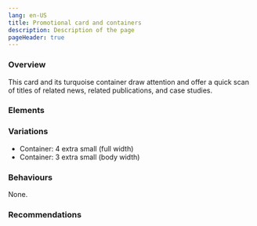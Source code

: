 ```yaml
---
lang: en-US
title: Promotional card and containers
description: Description of the page
pageHeader: true
---
```


### Overview
This card and its turquoise container draw attention and offer a quick scan of titles of related news, related publications, and case studies.

### Elements
<PreviewImage :image="$withBase('/images/promotional-card.png')" :contents="[{ x: 8, y: 15, title: 'Image', text: 'Promotional card image' }, { x: 7, y: 60, title: 'Title', text: 'Promotional card title' }, { x: 23, y: 74, title: 'Link arrow', text: 'Promotional card link arrow' }, { x: 0, y: 0, title: 'Container: Torquoise (featured)', text: 'Promotional card container torquoise featured' }, { x: 20, y: 0, title: 'Container: Title', text: 'Promotional card container title' }]">
<template #code>
<CodeGroup>
  <CodeGroupItem title="HTML">

```html
<div class="card promotional-card">
    <div class="card-img-top">
        <div class="img-wrap">
            <img :src="$withBase('images/cards-sample-2.png')" alt="">
        </div>
    </div>
    <div class="card-body">
        <div class="card-subtitle">2 June 2022</div>
        <a href="#" class="card-title">Already been achieved in the transition, already been achieved today<span class="ms-2" v-html="linkArrowRight"></span></a>
    </div>
</div>
```

  </CodeGroupItem>
</CodeGroup>
</template>
</PreviewImage>

### Variations
<div>
    <ul>
        <li>Container: 4 extra small (full width)</li>
        <li>Container: 3 extra small (body width)</li>
    </ul>
</div>

### Behaviours
None.

### Recommendations